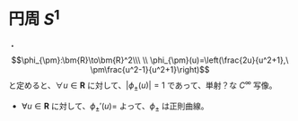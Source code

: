 



# 円周 $S^1$

・
$$\phi_{\pm}:\bm{R}\to\bm{R}^2\\\ \\
\phi_{\pm}(u)=\left(\frac{2u}{u^2+1},\ \pm\frac{u^2-1}{u^2+1}\right)$$
と定めると、$\forall u\in\bm{R}\text{ に対して、}|\phi_{\pm}(u)|=1$ であって、単射？な $C^{\infty}$ 写像。

- $\forall u\in\bm{R}\text{ に対して、}\phi_{\pm}'(u)=$
よって、$\phi_{\pm}$ は正則曲線。